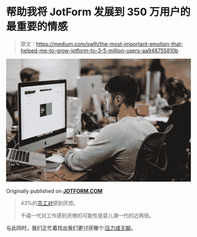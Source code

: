 # 帮助我将 JotForm 发展到 350 万用户的最重要的情感

> 原文：<https://medium.com/swlh/the-most-important-emotion-that-helped-me-to-grow-jotform-to-3-5-million-users-aa948755810b>

![](img/9f57d17951adee305d1e2a3371ca1856.png)

Originally published on [**JOTFORM.COM**](http://jotform.com)

> 43%的[员工对](https://business.udemy.com/resources/boredom-work-report/)感到厌烦。
> 
> 千禧一代对工作感到厌倦的可能性是婴儿潮一代的近两倍。

与此同时，我们正忙着找出我们更讨厌哪个:[压力或无聊](https://money.usnews.com/money/blogs/outside-voices-careers/2015/09/21/whats-worse-for-your-career-boredom-or-stress)。